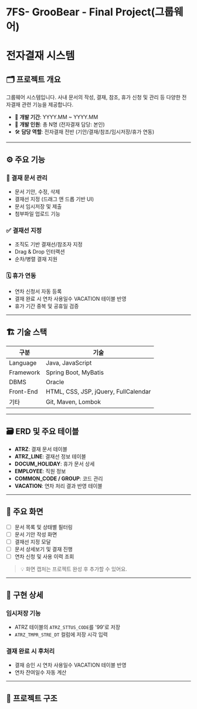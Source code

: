 # 7FS- GrooBear - Final Project(그룹웨어)
# 전자결재 시스템 

## 🗂 프로젝트 개요
그룹웨어 시스템입니다. 사내 문서의 작성, 결재, 참조, 휴가 신청 및 관리 등 다양한 전자결재 관련 기능을 제공합니다.

- 🔧 **개발 기간**: YYYY.MM ~ YYYY.MM
- 👥 **개발 인원**: 총 N명 (전자결재 담당: 본인)
- 🛠 **담당 역할**: 전자결재 전반 (기안/결재/참조/임시저장/휴가 연동)

---

## ⚙️ 주요 기능

### 📄 결재 문서 관리
- 문서 기안, 수정, 삭제
- 결재선 지정 (드래그 앤 드롭 기반 UI)
- 문서 임시저장 및 제출
- 첨부파일 업로드 기능

### ✅ 결재선 지정
- 조직도 기반 결재선/참조자 지정
- Drag & Drop 인터랙션
- 순차/병렬 결재 지원

### 🗓 휴가 연동
- 연차 신청서 자동 등록
- 결재 완료 시 연차 사용일수 VACATION 테이블 반영
- 휴가 기간 중복 및 공휴일 검증

---

## 🏗️ 기술 스택

| 구분 | 기술 |
|------|------|
| Language | Java, JavaScript |
| Framework | Spring Boot, MyBatis |
| DBMS | Oracle |
| Front-End | HTML, CSS, JSP, jQuery, FullCalendar |
| 기타 | Git, Maven, Lombok |

---

## 🗃 ERD 및 주요 테이블

- **ATRZ**: 결재 문서 테이블
- **ATRZ_LINE**: 결재선 정보 테이블
- **DOCUM_HOLIDAY**: 휴가 문서 상세
- **EMPLOYEE**: 직원 정보
- **COMMON_CODE / GROUP**: 코드 관리
- **VACATION**: 연차 처리 결과 반영 테이블

---

## 🧩 주요 화면

- [ ] 문서 목록 및 상태별 필터링
- [ ] 문서 기안 작성 화면
- [ ] 결재선 지정 모달
- [ ] 문서 상세보기 및 결재 진행
- [ ] 연차 신청 및 사용 이력 조회

> 💡 화면 캡처는 프로젝트 완성 후 추가할 수 있어요.

---

## 📝 구현 상세

### 임시저장 기능
- ATRZ 테이블의 `ATRZ_STTUS_CODE`를 '99'로 저장
- `ATRZ_TMPR_STRE_DT` 컬럼에 저장 시각 입력

### 결재 완료 시 후처리
- 결재 승인 시 연차 사용일수 VACATION 테이블 반영
- 연차 잔여일수 자동 계산

---

## 📂 프로젝트 구조
